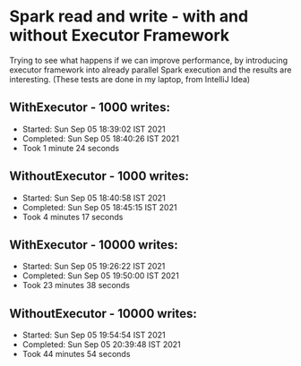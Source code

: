 # Spark read and write - with and without Executor Framework

Trying to see what happens if we can improve performance, by introducing executor framework into already parallel Spark execution and the results are interesting. (These tests are done in my laptop, from IntelliJ Idea)

## WithExecutor - 1000 writes:
* Started: Sun Sep 05 18:39:02 IST 2021
* Completed: Sun Sep 05 18:40:26 IST 2021
* Took 1 minute 24 seconds

## WithoutExecutor - 1000 writes:
* Started: Sun Sep 05 18:40:58 IST 2021
* Completed: Sun Sep 05 18:45:15 IST 2021
* Took 4 minutes 17 seconds

## WithExecutor - 10000 writes:
* Started: Sun Sep 05 19:26:22 IST 2021
* Completed: Sun Sep 05 19:50:00 IST 2021
* Took 23 minutes 38 seconds

## WithoutExecutor - 10000 writes:
* Started: Sun Sep 05 19:54:54 IST 2021
* Completed: Sun Sep 05 20:39:48 IST 2021
* Took 44 minutes 54 seconds
